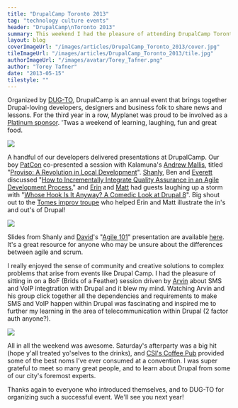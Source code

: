 ```yaml
---
title: "DrupalCamp Toronto 2013"
tag: "technology culture events"
header: "DrupalCamp\nToronto 2013"
summary: This weekend I had the pleasure of attending DrupalCamp Toronto with my fellow Myplaneteers.
layout: blog
coverImageUrl: "/images/articles/DrupalCamp_Toronto_2013/cover.jpg"
tileImageUrl: "/images/articles/DrupalCamp_Toronto_2013/tile.jpg"
authorImageUrl: "/images/avatar/Torey_Tafner.png"
author: "Torey Tafner"
date: "2013-05-15"
tilestyle: ""
---
```


Organized by [DUG-TO](https://groups.drupal.org/toronto), DrupalCamp is an annual event that brings together Drupal-loving developers, designers and business folk to share news and lessons. For the third year in a row, Myplanet was proud to be involved as a [Platinum sponsor](http://2013.drupalcamptoronto.org/news/platinum-sponsor-interview-with-myplanet-digital). 'Twas a weekend of learning, laughing, fun and great food.

![](/images/articles/Drupal_Camp_Toronto_2013/body_1.jpg)

A handful of our developers delivered presentations at DrupalCamp. Our boy [PatCon](https://twitter.com/patconnolly) co-presented a session with Kalamuna's [Andrew Mallis](http://drupal.org/user/72871), titled "[Proviso: A Revolution in Local Development](http://docs.google.com/presentation/d/1nTh0QTGmPxO92RIswblpzF7Tiu0iyFMNNqk4VzW4cLQ/edit#slide=id.gf20d127f_226)". [Shanly](https://twitter.com/shanlyj), Ben and [Everett](https://twitter.com/ezufelt) discussed "[How to Incrementally Integrate Quality Assurance in an Agile Development Process](http://www.slideshare.net/MyplanetDigital/mpd-qa-lessons-2013-0516-24257961)," and [Erin](https://twitter.com/emarchak) and [Matt](http://twitter.com/mparker_17) had guests laughing up a storm with "[Whose Hook Is It Anyway? A Comedic Look at Drupal 8](https://gist.github.com/mparker17/5990429)". Big shout out to the [Tomes improv troupe](https://www.facebook.com/tomesimprov) who helped Erin and Matt illustrate the in's and out's of Drupal! 

![](/images/articles/Drupal_Camp_Toronto_2013/body_2.jpg)

Slides from Shanly and [David](https://twitter.com/DaveSabine)'s "[Agile 101](http://2013.drupalcamptoronto.org/sessions/agile-101)" presentation are available [here](http://www.slideshare.net/MyplanetDigital/agile-101-drupal-camp). It's a great resource for anyone who may be unsure about the differences between agile and scrum.

I really enjoyed the sense of community and creative solutions to complex problems that arise from events like Drupal Camp. I had the pleasure of sitting in on a BoF (Brids of a Feather) session driven by [Arvin](https://twitter.com/arvinsingla) about SMS and VoIP integtration with Drupal and it blew my mind. Watching Arvin and his group click together all the dependencies and requirements to make SMS and VoIP happen within Drupal was fascinating and inspired me to further my learning in the area of telecommunication within Drupal (2 factor auth anyone?). 

![](/images/articles/Drupal_Camp_Toronto_2013/body_3.jpg)

All in all the weekend was awesome. Saturday's afterparty was a big hit (hope y'all treated yo'selves to the drinks), and [CSI's Coffee Pub](https://twitter.com/CSICoffeePub) provided some of the best noms I’ve ever consumed at a convention. I was super grateful to meet so many great people, and to learn about Drupal from some of our city's foremost experts.

Thanks again to everyone who introduced themselves, and to DUG-TO for organizing such a successful event. We'll see you next year!












  
